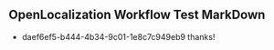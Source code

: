 ## OpenLocalization Workflow Test MarkDown
* daef6ef5-b444-4b34-9c01-1e8c7c949eb9 thanks!

<!--HONumber=Jul16_HO2-->


